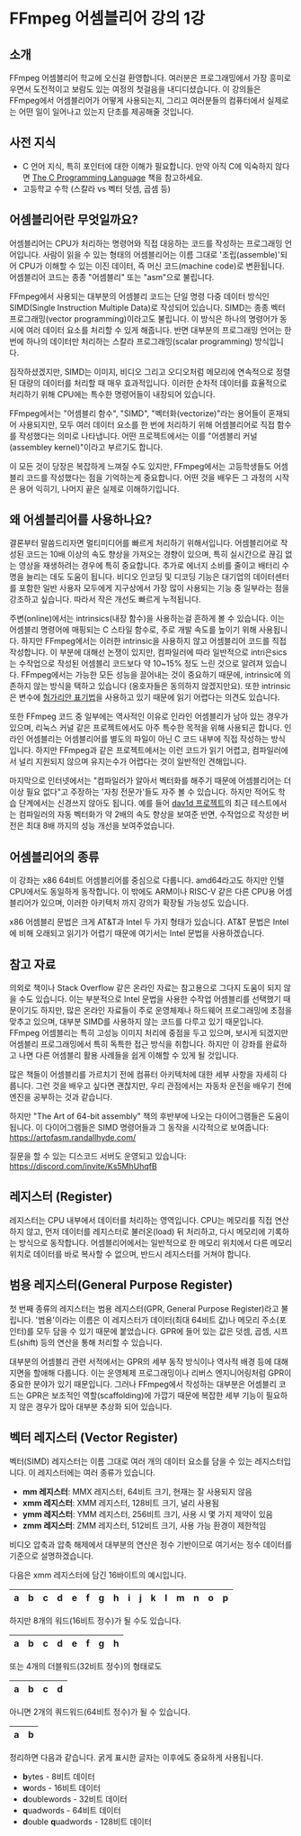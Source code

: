 # FFmpeg 어셈블리어 강의 1강

## 소개

FFmpeg 어셈블리어 학교에 오신걸 환영합니다. 여러분은 프로그래밍에서 가장 흥미로우면서 도전적이고 보람도 있는 여정의 첫걸음을 내디디셨습니다. 이 강의들은 FFmpeg에서 어셈블리어가 어떻게 사용되는지, 그리고 여러분들의 컴퓨터에서 실제로는 어떤 일이 일어나고 있는지 단초를 제공해줄 것입니다.

## 사전 지식

- C 언어 지식, 특히 포인터에 대한 이해가 필요합니다. 만약 아직 C에 익숙하지 않다면 [The C Programming Language](https://en.wikipedia.org/wiki/The_C_Programming_Language) 책을 참고하세요.
- 고등학교 수학 (스칼라 vs 벡터 덧셈, 곱셈 등)

## 어셈블리어란 무엇일까요?

어셈블리어는 CPU가 처리하는 명령어와 직접 대응하는 코드를 작성하는 프로그래밍 언어입니다. 사람이 읽을 수 있는 형태의 어셈블리어는 이름 그대로 '조립(assemble)'되어 CPU가 이해할 수 있는 이진 데이터, 즉 머신 코드(machine code)로 변환됩니다. 어셈블리어 코드는 종종 "어셈블리" 또는 "asm"으로 불립니다.

FFmpeg에서 사용되는 대부분의 어셈블리 코드는 단일 명령 다중 데이터 방식인 SIMD(Single Instruction Multiple Data)로 작성되어 있습니다. SIMD는 종종 벡터 프로그래밍(vector programming)이라고도 불립니다. 이 방식은 하나의 명령어가 동시에 여러 데이터 요소를 처리할 수 있게 해줍니다. 반면 대부분의 프로그래밍 언어는 한 번에 하나의 데이터만 처리하는 스칼라 프로그래밍(scalar programming) 방식입니다.

짐작하셨겠지만, SIMD는 이미지, 비디오 그리고 오디오처럼 메모리에 연속적으로 정렬된 대량의 데이터를 처리할 때 매우 효과적입니다. 이러한 순차적 데이터를 효율적으로 처리하기 위해 CPU에는 특수한 명령어들이 내장되어 있습니다.

FFmpeg에서는 "어셈블리 함수", "SIMD", "벡터화(vectorize)"라는 용어들이 혼재되어 사용되지만, 모두 여러 데이터 요소를 한 번에 처리하기 위해 어셈블리어로 직접 함수를 작성했다는 의미로 나타냅니다. 어떤 프로젝트에서는 이를 "어셈블리 커널(assembley kernel)"이라고 부르기도 합니다.

이 모든 것이 당장은 복잡하게 느껴질 수도 있지만, FFmpeg에서는 고등학생들도 어셈블리 코드를 작성했다는 점을 기억하는게 중요합니다. 어떤 것을 배우든 그 과정의 시작은 용어 익히기, 나머지 끝은 실제로 이해하기입니다.

## 왜 어셈블리어를 사용하나요?

결론부터 말씀드리자면 멀티미디어를 빠르게 처리하기 위해서입니다. 어셈블리어로 작성된 코드는 10배 이상의 속도 향상을 가져오는 경향이 있으며, 특히 실시간으로 끊김 없는 영상을 재생하려는 경우에 특히 중요합니다. 추가로 에너지 소비를 줄이고 배터리 수명을 늘리는 데도 도움이 됩니다. 비디오 인코딩 및 디코딩 기능은 대기업의 데이터센터를 포함한 일반 사용자 모두에게 지구상에서 가장 많이 사용되는 기능 중 일부라는 점을 강조하고 싶습니다. 따라서 작은 개선도 빠르게 누적됩니다.

주변(online)에서는 intrinsics(내장 함수)을 사용하는걸 흔하게 볼 수 있습니다. 이는 어셈블리 명령어에 매핑되는 C 스타일 함수로, 주로 개발 속도를 높이기 위해 사용됩니다. 하지만 FFmpeg에서는 이러한 intrinsic을 사용하지 않고 어셈블리어 코드를 직접 작성합니다. 이 부분에 대해선 논쟁이 있지만, 컴파일러에 따라 일반적으로 intri은sics는 수작업으로 작성된 어셈블리 코드보다 약 10~15% 정도 느린 것으로 알려져 있습니다. FFmpeg에서는 가능한 모든 성능을 끌어내는 것이 중요하기 때문에, intrinsic에 의존하지 않는 방식을 택하고 있습니다 (옹호자들은 동의하지 않겠지만요). 또한 intrinsic은 변수에 [헝가리안 표기법](https://en.wikipedia.org/wiki/Hungarian_notation)을 사용하고 있기 때문에 읽기 어렵다는 의견도 있습니다.

또한 FFmpeg 코드 중 일부에는 역사적인 이유로 인라인 어셈블리가 남아 있는 경우가 있으며, 리눅스 커널 같은 프로젝트에서도 아주 특수한 목적을 위해 사용되곤 합니다. 인라인 어셈블리는 어셈블리어를 별도의 파일이 아닌 C 코드 내부에 직접 작성하는 방식입니다. 하지만 FFmpeg과 같은 프로젝트에서는 이런 코드가 읽기 어렵고, 컴파일러에서 널리 지원되지 않으며 유지는수가 어렵다는 것이 일반적인 견해입니다.

마지막으로 인터넷에서는 "컴파일러가 알아서 벡터화를 해주기 때문에 어셈블리어는 더 이상 필요 없다"고 주장하는 '자칭 전문가'들도 자주 볼 수 있습니다. 하지만 적어도 학습 단계에서는 신경쓰지 않아도 됩니다. 예를 들어 [dav1d 프로젝트](https://www.videolan.org/projects/dav1d.html)의 최근 테스트에서는 컴파일러의 자동 벡터화가 약 2배의 속도 향상을 보여준 반면, 수작업으로 작성한 버전은 최대 8배 까지의 성능 개선을 보여주었습니다.

## 어셈블리어의 종류

이 강좌는 x86 64비트 어셈블리어를 중심으로 다룹니다. amd64라고도 하지만 인텔 CPU에서도 동일하게 동작합니다. 이 밖에도 ARM이나 RISC-V 같은 다른 CPU용 어셈블리어가 있으며, 이러한 아키텍처 까지 강의가 확장될 가능성도 있습니다.

x86 어셈블리 문법은 크게 AT&T과 Intel 두 가지 형태가 있습니다. AT&T 문법은 Intel에 비해 오래되고 읽기가 어렵기 때문에 여기서는 Intel 문법을 사용하겠습니다.

## 참고 자료

의외로 책이나 Stack Overflow 같은 온라인 자료는 참고용으로 그다지 도움이 되지 않을 수도 있습니다. 이는 부분적으로 Intel 문법을 사용한 수작업 어셈블리를 선택했기 때문이기도 하지만, 많은 온라인 자료들이 주로 운영체제나 하드웨어 프로그래밍에 초점을 맞추고 있으며, 대부분 SIMD를 사용하지 않는 코드를 다루고 있기 때문입니다. FFmpeg 어셈블리는 특히 고성능 이미지 처리에 중점을 두고 있으며, 보시게 되겠지만 어셈블리 프로그래밍에서 특히 독특한 접근 방식을 취합니다. 하지만 이 강좌를 완료하고 나면 다른 어셈블리 활용 사례들을 쉽게 이해할 수 있게 될 것입니다.

많은 책들이 어셈블리를 가르치기 전에 컴퓨터 아키텍처에 대한 세부 사항을 자세히 다룹니다. 그런 것을 배우고 싶다면 괜찮지만, 우리 관점에서는 자동차 운전을 배우기 전에 엔진을 공부하는 것과 같습니다.

하지만 "The Art of 64-bit assembly" 책의 후반부에 나오는 다이어그램들은 도움이 됩니다. 이 다이어그램들은 SIMD 명령어들과 그 동작을 시각적으로 보여줍니다: https://artofasm.randallhyde.com/

질문을 할 수 있는 디스코드 서버도 운영되고 있습니다: https://discord.com/invite/Ks5MhUhqfB

## 레지스터 (Register)

레지스터는 CPU 내부에서 데이터를 처리하는 영역입니다. CPU는 메모리를 직접 연산하지 않고, 먼저 데이터를 레지스터로 불러온(load) 뒤 처리하고, 다시 메모리에 기록하는 방식으로 동작합니다. 어셈블리어에서는 일반적으로 한 메모리 위치에서 다른 메모리 위치로 데이터를 바로 복사할 수 없으며, 반드시 레지스터를 거쳐야 합니다.

## 범용 레지스터(General Purpose Register)

첫 번째 종류의 레지스터는 범용 레지스터(GPR, General Purpose Register)라고 불립니다. '범용'이라는 이름은 이 레지스터가 데이터(최대 64비트 값)나 메모리 주소(포인터)를 모두 담을 수 있기 때문에 붙었습니다. GPR에 들어 있는 값은 덧셈, 곱셈, 시프트(shift) 등의 연산을 통해 처리할 수 있습니다.

대부분의 어셈블리 관련 서적에서는 GPR의 세부 동작 방식이나 역사적 배경 등에 대해 지면을 할애해 다룹니다. 이는 운영체제 프로그래밍이나 리버스 엔지니어링처럼 GPR이 중요한 분야가 있기 때문입니다. 그러나 FFmpeg에서 작성하는 대부분은 어셈블리 코드는 GPR은 보조적인 역할(scaffolding)에 가깝기 때문에 복잡한 세부 기능이 필요하지 않은 경우가 많아 대부분 추상화 되어 있습니다.

## 벡터 레지스터 (Vector Register)

벡터(SIMD) 레지스터는 이름 그대로 여러 개의 데이터 요소를 담을 수 있는 레지스터입니다. 이 레지스터에는 여러 종류가 있습니다.

- **mm 레지스터**: MMX 레지스터, 64비트 크기, 현재는 잘 사용되지 않음
- **xmm 레지스터**: XMM 레지스터, 128비트 크기, 널리 사용됨
- **ymm 레지스터**: YMM 레지스터, 256비트 크기, 사용 시 몇 가지 제약이 있음
- **zmm 레지스터**: ZMM 레지스터, 512비트 크기, 사용 가능 환경이 제한적임

비디오 압축과 압축 해제에서 대부분의 연산은 정수 기반이므로 여기서는 정수 데이터를 기준으로 설명하겠습니다.

다음은 xmm 레지스터에 담긴 16바이트의 예시입니다.

| a | b | c | d | e | f | g | h | i | j | k | l | m | n | o | p |
| :---- | :---- | :---- | :---- | :---- | :---- | :---- | :---- | :---- | :---- | :---- | :---- | :---- | :---- | :---- | :---- |

하지만 8개의 워드(16비트 정수)가 될 수도 있습니다.

| a | b | c | d | e | f | g | h |
| :---- | :---- | :---- | :---- | :---- | :---- | :---- | :---- |

또는 4개의 더블워드(32비트 정수)의 형태로도

| a | b | c | d |
| :---- | :---- | :---- | :---- |

아니면 2개의 쿼드워드(64비트 정수)가 될 수 있습니다.

| a | b |
| :---- | :---- |

정리하면 다음과 같습니다. 굵게 표시한 글자는 이후에도 중요하게 사용됩니다.

- **b**ytes - 8비트 데이터
- **w**ords - 16비트 데이터
- **d**oublewords - 32비트 데이터
- **q**uadwords - 64비트 데이터
- **d**ouble **q**uadwords - 128비트 데이터
